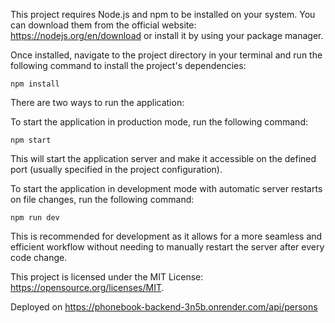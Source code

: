 This project requires Node.js and npm to be installed on your system. You can download them from the official website: https://nodejs.org/en/download or install it by using your package manager.

Once installed, navigate to the project directory in your terminal and run the following command to install the project's dependencies:

```
npm install
```
There are two ways to run the application:

To start the application in production mode, run the following command:

```
npm start
```

This will start the application server and make it accessible on the defined port (usually specified in the project configuration).


To start the application in development mode with automatic server restarts on file changes, run the following command:

```
npm run dev
```

This is recommended for development as it allows for a more seamless and efficient workflow without needing to manually restart the server after every code change.


This project is licensed under the MIT License: https://opensource.org/licenses/MIT.

Deployed on https://phonebook-backend-3n5b.onrender.com/api/persons